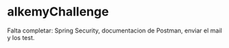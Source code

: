 # alkemyChallenge

Falta completar: Spring Security, documentacion de Postman, enviar el mail y los test.
